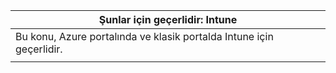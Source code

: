 |                              Şunlar için geçerlidir: Intune                               |
|-------------------------------------------------------------------------------|
| Bu konu, Azure portalında ve klasik portalda Intune için geçerlidir. |
|                                                                               |

